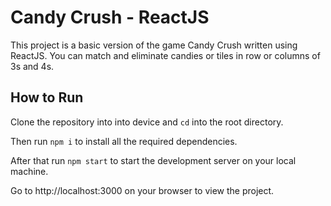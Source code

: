 # Candy Crush - ReactJS

This project is a basic version of the game Candy Crush written using ReactJS. You can match and eliminate candies or tiles in row or columns of 3s and 4s.

## How to Run

Clone the repository into into device and `cd` into the root directory.

Then run `npm i` to install all the required dependencies.

After that run `npm start` to start the development server on your local machine.

Go to http://localhost:3000 on your browser to view the project. 
